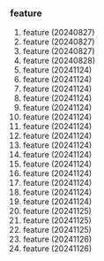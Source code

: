 ### feature

1. feature (20240827)
2. feature (20240827)
3. feature (20240827)
4. feature (20240828)
5. feature (20241124)
6. feature (20241124)
7. feature (20241124)
8. feature (20241124)
9. feature (20241124)
10. feature (20241124)
11. feature (20241124)
12. feature (20241124)
13. feature (20241124)
14. feature (20241124)
15. feature (20241124)
16. feature (20241124)
17. feature (20241124)
18. feature (20241124)
19. feature (20241124)
21. feature (20241125)
22. feature (20241125)
23. feature (20241125)
24. feature (20241126)
25. feature (20241126)